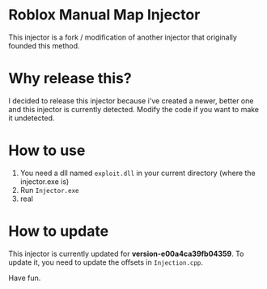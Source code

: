 # Roblox Manual Map Injector

This injector is a fork / modification of another injector that originally founded this method.

# Why release this?
I decided to release this injector because i've created a newer, better one and this injector is currently detected.
Modify the code if you want to make it undetected.

# How to use
1. You need a dll named `exploit.dll` in your current directory (where the injector.exe is)
2. Run `Injector.exe`
3. real

# How to update
This injector is currently updated for **version-e00a4ca39fb04359**.
To update it, you need to update the offsets in `Injection.cpp`.

Have fun.




